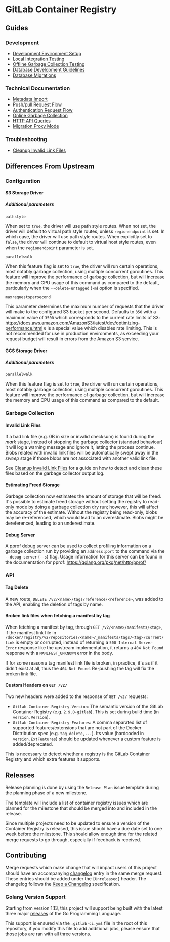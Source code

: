 # GitLab Container Registry

## Guides

### Development

- [Development Environment Setup](development-environment-setup.md)
- [Local Integration Testing](storage-driver-integration-testing-guide.md)
- [Offline Garbage Collection Testing](garbage-collection-testing-guide.md)
- [Database Development Guidelines](database-dev-guidelines.md)
- [Database Migrations](database-migrations.md)

### Technical Documentation

- [Metadata Import](database-import-tool.md)
- [Push/pull Request Flow](push-pull-request-flow.md)
- [Authentication Request Flow](auth-request-flow.md)
- [Online Garbage Collection](db/online-garbage-collection.md)
- [HTTP API Queries](db/http-api-queries.md)
- [Migration Proxy Mode](migration-proxy.md)

### Troubleshooting

- [Cleanup Invalid Link Files](cleanup-invalid-link-files.md)

## Differences From Upstream

### Configuration

#### S3 Storage Driver

##### Additional parameters

`pathstyle`

When set to `true`, the driver will use path style routes.
When not set, the driver will default to virtual path style routes, unless
`regionendpoint` is set. In which case, the driver will use path style routes.
When explicitly set to `false`, the driver will continue to default to virtual
host style routes, even when the `regionendpoint` parameter is set.

`parallelwalk`

When this feature flag is set to `true`, the driver will run certain operations,
most notably garbage collection, using multiple concurrent goroutines. This
feature will improve the performance of garbage collection, but will
increase the memory and CPU usage of this command as compared to the default,
particularly when the `--delete-untagged` (`-m`) option is specified.

`maxrequestspersecond`

This parameter determines the maximum number of requests that
the driver will make to the configured S3 bucket per second. Defaults to `350`
with a maximum value of `3500` which corresponds to the current rate limits of
S3: https://docs.aws.amazon.com/AmazonS3/latest/dev/optimizing-performance.html
`0` is a special value which disables rate limiting. This is not recommended
for use in production environments, as exceeding your request budget will result
in errors from the Amazon S3 service.

#### GCS Storage Driver

##### Additional parameters

`parallelwalk`

When this feature flag is set to `true`, the driver will run certain operations,
most notably garbage collection, using multiple concurrent goroutines. This
feature will improve the performance of garbage collection, but will
increase the memory and CPU usage of this command as compared to the default.

### Garbage Collection

#### Invalid Link Files

If a bad link file (e.g. 0B in size or invalid checksum) is found during the
*mark* stage, instead of stopping the garbage collector (standard behaviour)
it will log a warning message and ignore it, letting the process continue.
Blobs related with invalid link files will be automatically swept away in the
*sweep* stage if those blobs are not associated with another valid link file.

See [Cleanup Invalid Link Files](cleanup-invalid-link-files.md) for a guide on
how to detect and clean these files based on the garbage collector output log.

#### Estimating Freed Storage

Garbage collection now estimates the amount of storage that will be freed.
It's possible to estimate freed storage without setting the registry to
read-only mode by doing a garbage collection dry run; however, this will affect
the accuracy of the estimate. Without the registry being read-only, blobs may be
re-referenced, which would lead to an overestimate. Blobs might be
dereferenced, leading to an underestimate.

#### Debug Server

A pprof debug server can be used to collect profiling information on a
garbage collection run by providing an `address:port` to the command via
the `--debug-server` (`--s`) flag. Usage information for this server can be
found in the documentation for pprof: https://golang.org/pkg/net/http/pprof/

### API

#### Tag Delete

A new route, `DELETE /v2/<name>/tags/reference/<reference>`, was added to the
API, enabling the deletion of tags by name.

#### Broken link files when fetching a manifest by tag

When fetching a manifest by tag, through `GET /v2/<name>/manifests/<tag>`, if
the manifest link file in 
`/docker/registry/v2/repositories/<name>/_manifests/tags/<tag>/current/link` is
empty or corrupted, instead of returning a `500 Internal Server Error` response
like the upstream implementation, it returns a `404 Not Found` response with a 
`MANIFEST_UNKNOWN` error in the body.

If for some reason a tag manifest link file is broken, in practice, it's as if
it didn't exist at all, thus the `404 Not Found`. Re-pushing the tag will fix
the broken link file.

#### Custom Headers on `GET /v2/`

Two new headers were added to the response of `GET /v2/` requests:

* `Gitlab-Container-Registry-Version`: The semantic version of the GitLab
Container Registry (e.g. `2.9.0-gitlab`). This is set during build time (in
`version.Version`).
* `Gitlab-Container-Registry-Features`: A comma separated list of supported
features/extensions that are not part of the Docker Distribution spec (e.g.
`tag_delete,...`). Its value (hardcoded in `version.ExtFeatures`) should be
updated whenever a custom feature is added/deprecated.

This is necessary to detect whether a registry is the GitLab Container Registry
and which extra features it supports.

## Releases

Release planning is done by using the `Release Plan` issue template during the
planning phase of a new milestone.

The template will include a list of container registry issues which
are planned for the milestone that should be merged into and included in
the release.

Since multiple projects need to be updated to ensure a version of the Container
Registry is released, this issue should have a due date set to one week before
the milestone. This should allow enough time for the related merge requests to
go through, especially if feedback is received.

## Contributing

Merge requests which make change that will impact users of this project should
have an accompanying [changelog](../CHANGELOG.md) entry in the same merge
request. These entries should be added under the `[Unreleased]` header. The
changelog follows the [Keep a Changelog](https://keepachangelog.com/en/1.0.0/)
specification.

### Golang Version Support

Starting from version 1.13, this project will support being built with the
latest three major [releases](https://golang.org/doc/devel/release.html) of the
Go Programming Language.

This support is ensured via the `.gitlab-ci.yml` file in the root of this
repository, if you modify this file to add additional jobs, please ensure that
those jobs are ran with all three versions.
